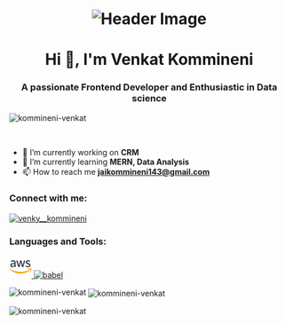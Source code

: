 <h1 align="center">
  <img src="https://i.pinimg.com/originals/ef/09/36/ef0936558e58d6bebf73fee2ae895fe3.gif" alt="Header Image" width="200px" />
</h1>

<h1 align="center">Hi 👋, I'm Venkat Kommineni</h1>
<h3 align="center">A passionate Frontend Developer and Enthusiastic in Data science</h3>

<p align="left"> 
  <img src="https://komarev.com/ghpvc/?username=kommineni-venkat&label=Profile%20views&color=0e75b6&style=flat" alt="kommineni-venkat" /> 
</p>

<p align="left"> 
  <a href="https://twitter.com/" target="blank">
    <img src="https://img.shields.io/twitter/follow/?logo=twitter&style=for-the-badge" alt="" />
  </a> 
</p>

- 🔭 I’m currently working on **CRM**
- 🌱 I’m currently learning **MERN, Data Analysis**
- 📫 How to reach me **[jaikommineni143@gmail.com](mailto:jaikommineni143@gmail.com)**

<h3 align="left">Connect with me:</h3>
<p align="left">
  <a href="https://instagram.com/venky__kommineni" target="blank">
    <img align="center" src="https://raw.githubusercontent.com/rahuldkjain/github-profile-readme-generator/master/src/images/icons/Social/instagram.svg" alt="venky__kommineni" height="30" width="40" />
  </a>
</p>

<h3 align="left">Languages and Tools:</h3>
<p align="left">
  <a href="https://aws.amazon.com" target="_blank" rel="noreferrer">
    <img src="https://raw.githubusercontent.com/devicons/devicon/master/icons/amazonwebservices/amazonwebservices-original-wordmark.svg" alt="aws" width="40" height="40"/>
  </a>
  <a href="https://babeljs.io/" target="_blank" rel="noreferrer">
    <img src="https://www.vectorlogo.zone/logos/babeljs/babeljs-icon.svg" alt="babel" width="40" height="40"/>
  </a>
  <!-- Add other language and tool icons here -->
</p>

<p>
  <img align="left" src="https://github-readme-stats.vercel.app/api/top-langs?username=kommineni-venkat&show_icons=true&locale=en&layout=compact" alt="kommineni-venkat" />
</p>

<p>&nbsp;<img align="center" src="https://github-readme-stats.vercel.app/api?username=kommineni-venkat&show_icons=true&locale=en" alt="kommineni-venkat" /></p>


<p>
  <img align="center" src="https://github-readme-streak-stats.herokuapp.com/?user=kommineni-venkat&" alt="kommineni-venkat" />
</p>
